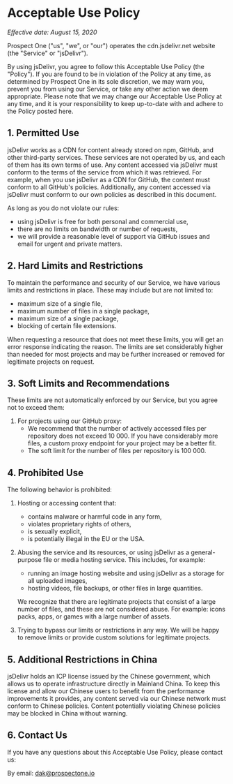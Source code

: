 # Acceptable Use Policy

*Effective date: August 15, 2020*

Prospect One ("us", "we", or "our") operates the cdn.jsdelivr.net website (the "Service" or "jsDelivr").

By using jsDelivr, you agree to follow this Acceptable Use Policy (the "Policy").
If you are found to be in violation of the Policy at any time, as determined by
Prospect One in its sole discretion, we may warn you, prevent you from using our
Service, or take any other action we deem appropriate. Please note that we may
change our Acceptable Use Policy at any time, and it is your responsibility to
keep up-to-date with and adhere to the Policy posted here.

## 1. Permitted Use

jsDelivr works as a CDN for content already stored on npm, GitHub, and other
third-party services. These services are not operated by us, and each of them has
its own terms of use.
Any content accessed via jsDelivr must conform to the terms of the service from
which it was retrieved. For example, when you use jsDelivr as a CDN for GitHub,
the content must conform to all GitHub's policies.
Additionally, any content accessed via jsDelivr must conform to our own policies
as described in this document.

As long as you do not violate our rules:
 - using jsDelivr is free for both personal and commercial use,
 - there are no limits on bandwidth or number of requests,
 - we will provide a reasonable level of support via GitHub issues and email for
   urgent and private matters.

## 2. Hard Limits and Restrictions

To maintain the performance and security of our Service, we have
various limits and restrictions in place. These may include but are not limited to:
 - maximum size of a single file,
 - maximum number of files in a single package,
 - maximum size of a single package,
 - blocking of certain file extensions.

When requesting a resource that does not meet these limits, you will get an error
response indicating the reason. The limits are set considerably higher than needed
for most projects and may be further increased or removed for legitimate projects
on request.

## 3. Soft Limits and Recommendations

These limits are not automatically enforced by our Service, but you agree not to
exceed them:

 1. For projects using our GitHub proxy:
     - We recommend that the number of actively accessed files per repository
       does not exceed 10 000. If you have considerably more files, a custom
       proxy endpoint for your project may be a better fit.
     - The soft limit for the number of files per repository is 100 000.

## 4. Prohibited Use

The following behavior is prohibited:

 1. Hosting or accessing content that:
     - contains malware or harmful code in any form,
     - violates proprietary rights of others,
     - is sexually explicit,
     - is potentially illegal in the EU or the USA.

 2. Abusing the service and its resources, or using jsDelivr as a general-purpose
    file or media hosting service. This includes, for example:
     - running an image hosting website and using jsDelivr as a storage for all
       uploaded images,
     - hosting videos, file backups, or other files in large quantities.

    We recognize that there are legitimate projects that consist of a large number
    of files, and these are not considered abuse. For example: icons packs, apps,
    or games with a large number of assets.

 3. Trying to bypass our limits or restrictions in any way. We will be happy
    to remove limits or provide custom solutions for legitimate projects.

## 5. Additional Restrictions in China

jsDelivr holds an ICP license issued by the Chinese government,
which allows us to operate infrastructure directly in Mainland China.
To keep this license and allow our Chinese users to benefit from the performance
improvements it provides, any content served via our Chinese network must conform
to Chinese policies. Content potentially violating Chinese policies may be
blocked in China without warning.

## 6. Contact Us

If you have any questions about this Acceptable Use Policy, please contact us:

By email: dak@prospectone.io

